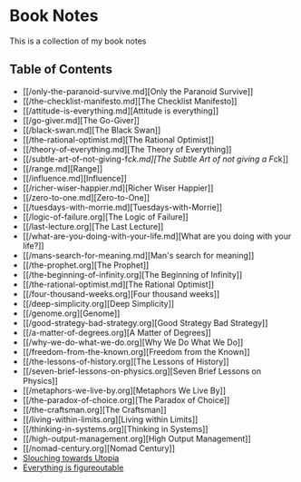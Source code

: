 # Book Notes
This is a collection of my book notes

## Table of Contents
- [[/only-the-paranoid-survive.md][Only the Paranoid Survive]]
- [[/the-checklist-manifesto.md][The Checklist Manifesto]]
- [[/attitude-is-everything.md][Attitude is everything]]
- [[/go-giver.md][The Go-Giver]]
- [[/black-swan.md][The Black Swan]]
- [[/the-rational-optimist.md][The Rational Optimist]]
- [[/theory-of-everything.md][The Theory of Everything]]
- [[/subtle-art-of-not-giving-f*ck.md][The Subtle Art of not giving a F*ck]]
- [[/range.md][Range]]
- [[/influence.md][Influence]]
- [[/richer-wiser-happier.md][Richer Wiser Happier]]
- [[/zero-to-one.md][Zero-to-One]]
- [[/tuesdays-with-morrie.md][Tuesdays-with-Morrie]]
- [[/logic-of-failure.org][The Logic of Failure]]
- [[/last-lecture.org][The Last Lecture]]
- [[/what-are-you-doing-with-your-life.md][What are you doing with your life?]]
- [[/mans-search-for-meaning.md][Man's search for meaning]]
- [[/the-prophet.org][The Prophet]]
- [[/the-beginning-of-infinity.org][The Beginning of Infinity]]
- [[/the-rational-optimist.md][The Rational Optimist]]
- [[/four-thousand-weeks.org][Four thousand weeks]]
- [[/deep-simplicity.org][Deep Simplicity]]
- [[/genome.org][Genome]]
- [[/good-strategy-bad-strategy.org][Good Strategy Bad Strategy]]
- [[/a-matter-of-degrees.org][A Matter of Degrees]]
- [[/why-we-do-what-we-do.org][Why We Do What We Do]]
- [[/freedom-from-the-known.org][Freedom from the Known]]
- [[/the-lessons-of-history.org][The Lessons of History]]
- [[/seven-brief-lessons-on-physics.org][Seven Brief Lessons on Physics]]
- [[/metaphors-we-live-by.org][Metaphors We Live By]]
- [[/the-paradox-of-choice.org][The Paradox of Choice]]
- [[/the-craftsman.org][The Craftsman]]
- [[/living-within-limits.org][Living within Limits]]
- [[/thinking-in-systems.org][Thinking in Systems]]
- [[/high-output-management.org][High Output Management]]
- [[/nomad-century.org][Nomad Century]]
- [Slouching towards Utopia](/slouching-towards-utopia.md)
- [Everything is figureoutable](/everything-is-figureoutable.md)

